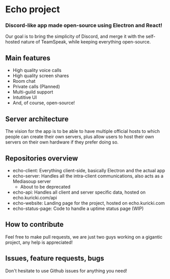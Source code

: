 # Echo project
### Discord-like app made open-source using Electron and React!
Our goal is to bring the simplicity of Discord, and merge it with the self-hosted nature of TeamSpeak, while keeping everything open-source.

## Main features
+ High quality voice calls
+ High quality screen shares
+ Room chat
+ Private calls (Planned)
+ Multi-guild support
+ Intutitive UI
+ And, of course, open-source!

## Server architecture
The vision for the app is to be able to have multiple official hosts to which people can create their own servers, plus allow users to host their own servers on their own hardware if they prefer doing so.

## Repositories overview
+ echo-client: Everything client-side, basically Electron and the actual app
+ echo-server: Handles all the intra-client communications, also acts as a Mediasoup server
  - About to be deprecated
+ echo-api: Handles all client and server specific data, hosted on echo.kuricki.com/api
+ echo-website: Landing page for the project, hosted on echo.kuricki.com
+ echo-status-page: Code to handle a uptime status page (WIP)

## How to contribute
Feel free to make pull requests, we are just two guys working on a gigantic project, any help is appreciated!

## Issues, feature requests, bugs
Don't hesitate to use Github issues for anything you need!
